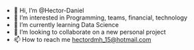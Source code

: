 - 👋 Hi, I’m @Hector-Daniel
- 👀 I’m interested in Programming, teams, financial, technology
- 🌱 I’m currently learning Data Science
- 💞️ I’m looking to collaborate on a new personal project
- 📫 How to reach me hectordmh_15@hotmail.com

<!---
Hector-Daniel/Hector-Daniel is a ✨ special ✨ repository because its `README.md` (this file) appears on your GitHub profile.
You can click the Preview link to take a look at your changes.
--->
